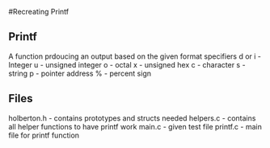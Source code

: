 #Recreating Printf
## Printf
A function prdoucing an output based on the given format specifiers
d or i - Integer
u - unsigned integer
o - octal
x - unsigned hex
c - character
s - string
p - pointer address
% - percent sign

## Files
holberton.h - contains prototypes and structs needed
helpers.c - contains all helper functions to have printf work
main.c - given test file
printf.c - main file for printf function
